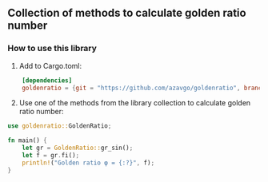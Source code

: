 ## Collection of methods to calculate golden ratio number

### How to use this library
1. Add to Cargo.toml: 
```Toml
    [dependencies]
    goldenratio = {git = "https://github.com/azavgo/goldenratio", branch = "main"}
```
2. Use one of the methods from the library collection to calculate golden ratio number: 
```Rust
use goldenratio::GoldenRatio;  

fn main() {
    let gr = GoldenRatio::gr_sin(); 
    let f = gr.fi(); 
    println!("Golden ratio φ = {:?}", f);
}
```
